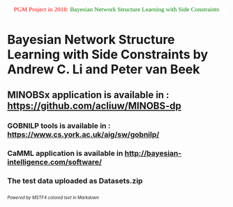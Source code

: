 ## <a><img src="https://github.com/MSTF4/MINOBSX/blob/master/read.svg"/></a>

# Bayesian Network Structure Learning with Side Constraints by Andrew C. Li and Peter van Beek

## MINOBSx application is available in : https://github.com/acliuw/MINOBS-dp

### GOBNILP tools is available in : https://www.cs.york.ac.uk/aig/sw/gobnilp/

### CaMML application is available in http://bayesian-intelligence.com/software/

### The test data uploaded as Datasets.zip

###### <sub><sup>Powered by MSTF4 colored text in Markdown</sup></sub>
